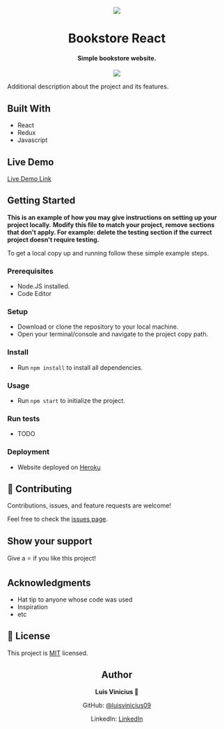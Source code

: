 
<p align="center">
  <img src="https://img.shields.io/badge/Microverse-blueviolet">
</p>
  
<h1 align="center">
  Bookstore React
</h1>

<h4 align="center">
  Simple bookstore website.
</h4>

<p align="center">
  <img src="https://user-images.githubusercontent.com/60414217/122692774-50fb8200-d20d-11eb-8829-ad976eb6bd27.png">
</p>
  
Additional description about the project and its features.

## Built With

- React
- Redux
- Javascript

## Live Demo

[Live Demo Link](https://bkstore223.herokuapp.com/)


## Getting Started

**This is an example of how you may give instructions on setting up your project locally.**
**Modify this file to match your project, remove sections that don't apply. For example: delete the testing section if the currect project doesn't require testing.**


To get a local copy up and running follow these simple example steps.

### Prerequisites

- Node.JS installed.
- Code Editor

### Setup

- Download or clone the repository to your local machine.
- Open your terminal/console and navigate to the project copy path.

### Install

- Run `npm install` to install all dependencies.

### Usage

- Run `npm start` to initialize the project.

### Run tests

- TODO

### Deployment

- Website deployed on [Heroku](heroku.com)


## 🤝 Contributing

Contributions, issues, and feature requests are welcome!

Feel free to check the [issues page](https://github.com/luisvinicius09/bookstoreReact/issues).

## Show your support

Give a ⭐️ if you like this project!

## Acknowledgments

- Hat tip to anyone whose code was used
- Inspiration
- etc

## 📝 License

This project is [MIT](lic.url) licensed.

<h2 align="center">
  Author
</h2>

<p align="center">
  <strong>Luis Vinicius 👤</strong>  
</p>

<p align="center">
  GitHub: <a href="https://github.com/luisvinicius09">@luisvinicius09</a>
</p>
<p align="center">
  LinkedIn: <a href="https://www.linkedin.com/in/luis-vinicius/">LinkedIn</a>
</p>
